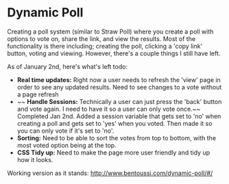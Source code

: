 Dynamic Poll
==============

Creating a poll system (similar to Straw Poll) where you create a poll with options to vote on, share the link, and view the results. Most of the functionality is there including; creating the poll, clicking a 'copy link' button, voting and viewing. However, there's a couple things I still have left.

As of January 2nd, here's what's left todo:

- **Real time updates:** Right now a user needs to refresh the 'view' page in order to see any updated results. Need to see changes to a vote without a page refresh
- ~~ **Handle Sessions:** Technically a user can just press the 'back' button and vote again. I need to have it so a user can only vote once.~~ Completed Jan 2nd. Added a session variable that gets set to 'no' when creating a poll and gets set to 'yes' when you voted. Then made it so you can only vote if it's set to 'no'.
- **Sorting:** Need to be able to sort the votes from top to bottom, with the most voted option being at the top.
- **CSS Tidy up:** Need to make the page more user friendly and tidy up how it looks. 

Working version as it stands: http://www.bentoussi.com/dynamic-poll/#/